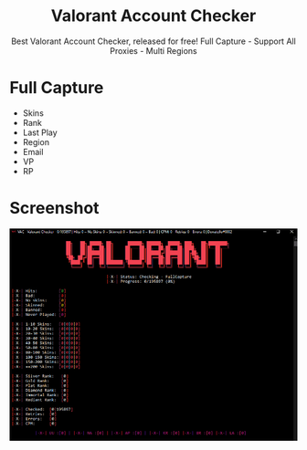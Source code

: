 <h1 align="center">Valorant Account Checker</h1>


<p align="center">Best Valorant Account Checker, released for free! Full Capture - Support All Proxies - Multi Regions</p>

# Full Capture

- Skins
- Rank
- Last Play
- Region
- Email
- VP
- RP

# Screenshot

![Screenshot](https://raw.githubusercontent.com/MrRubby/Valorant_Account_Checker/master/Screenshot/valocc.png)
